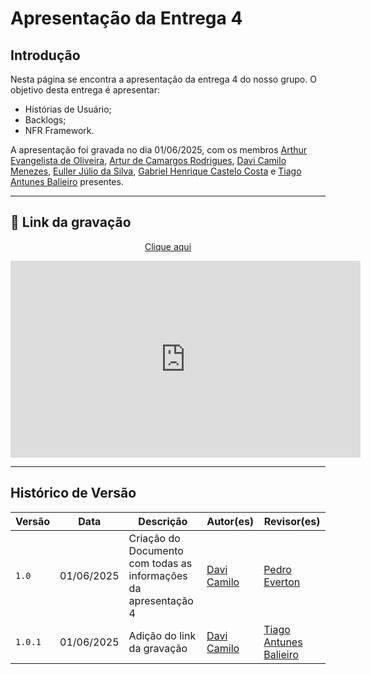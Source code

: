 # Apresentação da Entrega 4

## Introdução
Nesta página se encontra a apresentação da entrega 4 do nosso grupo. O objetivo desta entrega é apresentar:

- Histórias de Usuário;
- Backlogs;
- NFR Framework.

A apresentação foi gravada no dia 01/06/2025, com os membros [Arthur Evangelista de Oliveira](https://github.com/arthurevg), [Artur de Camargos Rodrigues](https://github.com/ArturDCR), [Davi Camilo Menezes](https://github.com/Davicamilo23), [Euller Júlio da Silva](https://github.com/Potatoyz908), [Gabriel Henrique Castelo Costa](https://github.com/GabrielCastelo-31) e [Tiago Antunes Balieiro](https://github.com/tiagobalieiro) presentes.

---

## 🎥 Link da gravação

<p style="text-align: center"><a href="https://youtu.be/LgZ4tLrurlk" target="blanket">Clique aqui</a></p>

<p style="text-align: center">
  <iframe width="560" height="315"
          src="https://www.youtube.com/embed/LgZ4tLrurlk"
          title="YouTube video player"
          frameborder="0"
          allow="accelerometer; autoplay; clipboard-write; encrypted-media; gyroscope; picture-in-picture; web-share"
          allowfullscreen>
  </iframe>
</p>

---

## Histórico de Versão

| Versão | Data          | Descrição                          | Autor(es)     |  Revisor(es)  |
| ------ | ------------- | ---------------------------------- | ------------- | ------------- |
| `1.0`  |  01/06/2025   |  Criação do Documento com todas as informações da apresentação 4 | [Davi Camilo](https://github.com/Davicamilo23) | [Pedro Everton](https://github.com/pedroeverton217) |
| `1.0.1` | 01/06/2025 | Adição do link da gravação | [Davi Camilo](https://github.com/Davicamilo23) | [Tiago Antunes Balieiro](https://github.com/tiagobalieiro) |
